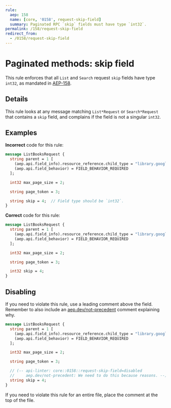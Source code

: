 ```yaml
---
rule:
  aep: 158
  name: [core, '0158', request-skip-field]
  summary: Paginated RPC `skip` fields must have type `int32`.
permalink: /158/request-skip-field
redirect_from:
  - /0158/request-skip-field
---
```


# Paginated methods: skip field

This rule enforces that all `List` and `Search` request `skip` fields have type `int32`, as
mandated in [AEP-158][].

## Details

This rule looks at any message matching `List*Request` or `Search*Request` that
contains a `skip` field, and complains if the field is not a singular `int32`.

## Examples

**Incorrect** code for this rule:

```proto
message ListBooksRequest {
  string parent = 1 [
    (aep.api.field_info).resource_reference.child_type = "library.googleapis.com/Book",
    (aep.api.field_behavior) = FIELD_BEHAVIOR_REQUIRED
  ];

  int32 max_page_size = 2;

  string page_token = 3;

  string skip = 4;  // Field type should be `int32`.
}
```

**Correct** code for this rule:

```proto
message ListBooksRequest {
  string parent = 1 [
    (aep.api.field_info).resource_reference.child_type = "library.googleapis.com/Book",
    (aep.api.field_behavior) = FIELD_BEHAVIOR_REQUIRED
  ];

  int32 max_page_size = 2;

  string page_token = 3;

  int32 skip = 4;
}
```

## Disabling

If you need to violate this rule, use a leading comment above the field.
Remember to also include an [aep.dev/not-precedent][] comment explaining why.

```proto
message ListBooksRequest {
  string parent = 1 [
    (aep.api.field_info).resource_reference.child_type = "library.googleapis.com/Book",
    (aep.api.field_behavior) = FIELD_BEHAVIOR_REQUIRED
  ];

  int32 max_page_size = 2;

  string page_token = 3;

  // (-- api-linter: core::0158::request-skip-field=disabled
  //     aep.dev/not-precedent: We need to do this because reasons. --)
  string skip = 4;
}
```

If you need to violate this rule for an entire file, place the comment at the
top of the file.

[aep-158]: https://aep.dev/158
[aep.dev/not-precedent]: https://aep.dev/not-precedent
